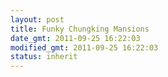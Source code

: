 ```yaml
---
layout: post
title: Funky Chungking Mansions
date_gmt: 2011-09-25 16:22:03
modified_gmt: 2011-09-25 16:22:03
status: inherit
---
```


